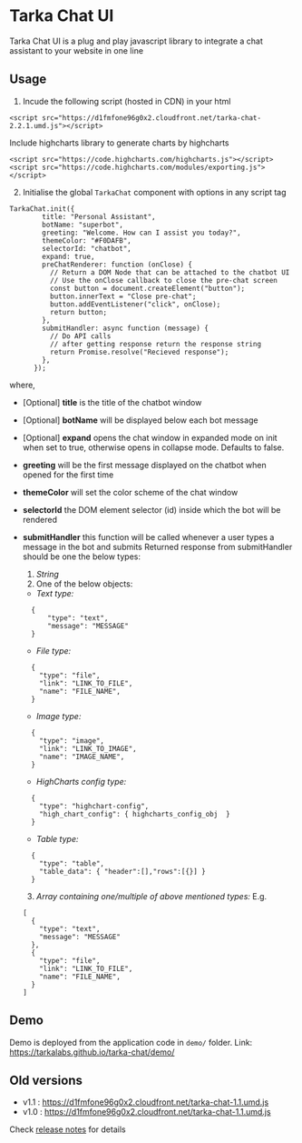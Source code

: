 # Tarka Chat UI

Tarka Chat UI is a plug and play javascript library to integrate a chat assistant to your website in one line

## Usage

1. Incude the following script (hosted in CDN) in your html

```
<script src="https://d1fmfone96g0x2.cloudfront.net/tarka-chat-2.2.1.umd.js"></script>
```

Include highcharts library to generate charts by highcharts

```
<script src="https://code.highcharts.com/highcharts.js"></script>
<script src="https://code.highcharts.com/modules/exporting.js"></script>
```

2. Initialise the global `TarkaChat` component with options in any script tag

```
TarkaChat.init({
        title: "Personal Assistant",
        botName: "superbot",
        greeting: "Welcome. How can I assist you today?",
        themeColor: "#F0DAFB",
        selectorId: "chatbot",
        expand: true,
        preChatRenderer: function (onClose) {
          // Return a DOM Node that can be attached to the chatbot UI
          // Use the onClose callback to close the pre-chat screen
          const button = document.createElement("button");
          button.innerText = "Close pre-chat";
          button.addEventListener("click", onClose);
          return button;
        },
        submitHandler: async function (message) {
          // Do API calls
          // after getting response return the response string
          return Promise.resolve("Recieved response");
        },
      });
```

where,

- [Optional] **title** is the title of the chatbot window
- [Optional] **botName** will be displayed below each bot message
- [Optional] **expand** opens the chat window in expanded mode on init when set to true, otherwise opens in collapse mode. Defaults to false.
- **greeting** will be the first message displayed on the chatbot when opened for the first time
- **themeColor** will set the color scheme of the chat window
- **selectorId** the DOM element selector (id) inside which the bot will be rendered
- **submitHandler** this function will be called whenever a user types a message in the bot and submits
  Returned response from submitHandler should be one the below types:

  1. _String_
  2. One of the below objects:

  - _Text type:_

  ```
    {
        "type": "text",
        "message": "MESSAGE"
    }
  ```

  - _File type:_

  ```
    {
      "type": "file",
      "link": "LINK_TO_FILE",
      "name": "FILE_NAME",
    }
  ```

  - _Image type:_

  ```
    {
      "type": "image",
      "link": "LINK_TO_IMAGE",
      "name": "IMAGE_NAME",
    }
  ```

  - _HighCharts config type:_

  ```
    {
      "type": "highchart-config",
      "high_chart_config": { highcharts_config_obj  }
    }
  ```

  - _Table type:_

  ```
    {
      "type": "table",
      "table_data": { "header":[],"rows":[{}] }
    }
  ```

  3. _Array containing one/multiple of above mentioned types:_
     E.g.

  ```
  [
    {
      "type": "text",
      "message": "MESSAGE"
    },
    {
      "type": "file",
      "link": "LINK_TO_FILE",
      "name": "FILE_NAME",
    }
  ]
  ```

## Demo

Demo is deployed from the application code in `demo/` folder.
Link: https://tarkalabs.github.io/tarka-chat/demo/

## Old versions

- v1.1 : https://d1fmfone96g0x2.cloudfront.net/tarka-chat-1.1.umd.js
- v1.0 : https://d1fmfone96g0x2.cloudfront.net/tarka-chat-1.1.umd.js

Check [release notes](RELEASE.md) for details

